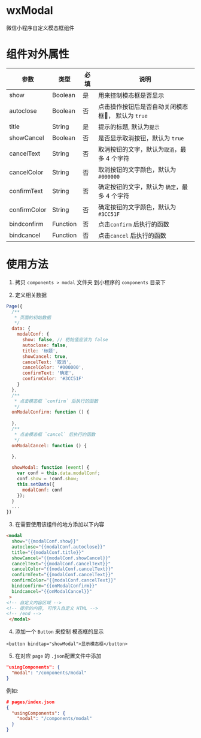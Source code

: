 # wxModal
微信小程序自定义模态框组件

# 组件对外属性

|参数|类型|必填|说明|
---|---|---|---
show         | Boolean  | 是 | 用来控制模态框是否显示
autoclose    | Boolean  | 否 | 点击操作按钮后是否自动关闭模态框， 默认为 `true`
title        | String   | 是 | 提示的标题, 默认为`提示`
showCancel   | Boolean  |	否 | 是否显示取消按钮，默认为 `true`
cancelText   | String   |	否 | 取消按钮的文字，默认为`取消`，最多 4 个字符
cancelColor  | String   | 否 | 取消按钮的文字颜色，默认为 `#000000`
confirmText	 | String   |	否 | 确定按钮的文字，默认为 `确定`，最多 4 个字符
confirmColor | String   |	否 | 确定按钮的文字颜色，默认为 `#3CC51F`
bindconfirm  | Function |	否 | 点击`confirm` 后执行的函数
bindcancel   | Function |	否 | 点击`cancel` 后执行的函数


# 使用方法

1. 拷贝 `components > modal` 文件夹 到小程序的 `components` 目录下

2. 定义相关数据
```javascript
Page({
  /**
   * 页面的初始数据
   */
  data: {
    modalConf: {
      show: false, // 初始值应该为 false
      autoclose: false,
      title: '标题',
      showCancel: true,
      cancelText: '取消',
      cancelColor: '#000000',
      confirmText: '确定',
      confirmColor: '#3CC51F'
    }
  },
  /**
   * 点击模态框 `confirm` 后执行的函数
   */
  onModalConfirm: function () {
    
  },
  /**
   * 点击模态框 `cancel` 后执行的函数
   */
  onModalCancel: function () {
    
  },

  showModal: function (event) {
    var conf = this.data.modalConf;
    conf.show = !conf.show;
    this.setData({
      modalConf: conf
    });
  }
  ...
})
```
3. 在需要使用该组件的地方添加以下内容
```html
<modal 
  show="{{modalConf.show}}" 
  autoclose="{{modalConf.autoclose}}"
  title="{{modalConf.title}}" 
  showCancel="{{modalConf.showCancel}}" 
  cancelText="{{modalConf.cancelText}}"
  cancelColor="{{modalConf.cancelText}}"
  confirmText="{{modalConf.cancelText}}" 
  confirmColor="{{modalConf.cancelText}}"
  bindconfirm="{{onModalConfirm}}"
  bindcancel="{{onModalCancel}}"
 >
<!-- 自定义内容区域 -->
<!-- 提示的内容, 可传入自定义 HTML -->
<!-- /end -->
 </modal>

```

4. 添加一个 `Button` 来控制 模态框的显示
```
<button bindtap="showModal">显示模态框</button>
```

5. 在对应 `page` 的 `.json`配置文件中添加 
```json
"usingComponents": {
  "modal": "/components/modal"
}
```
例如:
```json
# pages/index.json
{
  "usingComponents": {
    "modal": "/components/modal"
  }
}
```